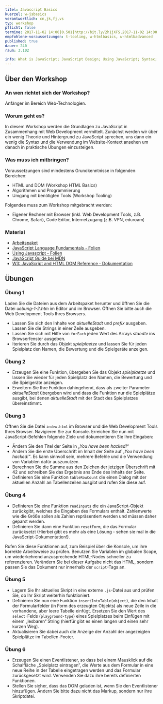 ```yaml
---
titel: Javascript Basics
kuerzel: w-jsbasics
verantwortlich: cn,jk,fj,vs
typ: workshop
pflicht: false
termine: 2017-11-02 14:00|0.501|http://bit.ly/2h1jXFS,2017-11-02 14:00|0.502|http://bit.ly/2z2PSjS
empfohlene-voraussetzungen: t-tooling, w-htmlbasics, w-htmlbadvanced
published: true
dauer: 240
raum: 3.102

info: What is JavaScript; JavaScript Design; Using JavaScript; Syntax; Objects; DOM; Events
--- 
```


## Über den Workshop

### An wen richtet sich der Workshop?
Anfänger im Bereich Web-Technologien.

### Worum geht es?
In diesem Workshop werden die Grundlagen zu JavaScript in Zusammenhang mit Web Development vermittelt. Zunächst werden wir über ein wenig Theorie und Hintergrund zu JavaScript sprechen, uns dann ein wenig die Syntax und die Verwendung im Website-Kontext ansehen um danach in praktische Übungen einzusteigen.

### Was muss ich mitbringen?

Voraussetzungen sind mindestens Grundkenntnisse in folgenden Bereichen:
* HTML und DOM (Workshop HTML Basics)
* Algorithmen und Programmierung
* Umgang mit benötigten Tools (Workshop Tooling)

Folgendes muss zum Workshop mitgebracht werden:
* Eigener Rechner mit Browser (inkl. Web Development Tools, z.B. Chrome, Safari), Code Editor, Internetzugang (z.B. VPN, eduroam)

### Material
- [Arbeitspaket](../../download/js-basics-material.zip)
- [JavaScript Language Fundamentals - Folien](../../download/Chapter08-JavaScript1LanguageFundamentals.pdf)
- [Using Javascript - Folien](../../download/Chapter09-JavaScript2UsingJavaScript.pdf)
- [JavaScript Guide bei MDN](https://developer.mozilla.org/de/docs/Web/JavaScript/Guide)
- [W3: JavaScript and HTML DOM Reference - Dokumentation](https://www.w3schools.com/jsref/default.asp)

## Übungen

### Übung 1
Laden Sie die Dateien aus dem Arbeitspaket herunter und öffnen Sie die Datei *uebung-1-2.htm* im Editor und im Browser. Öffnen Sie bitte auch die Web Development Tools Ihres Browsers.

* Lassen Sie sich den Inhalte von *aktuelleStadt* und *prefix* ausgeben. Lassen Sie die Strings in einer Zeile ausgeben.
* Lassen Sie sich mit Hilfe von `forEach` jeden Wert des Arrays *staedte* ins Browserfenster ausgeben.
* Iterieren Sie durch das Objekt *spielplaetze* und lassen Sie für jeden Spielplatz den Namen, die Bewertung und die Spielgeräte anzeigen.

### Übung 2

* Erzeugen Sie eine Funktion, übergeben Sie das Objekt *spielplaetze* und lassen Sie wieder für jeden Spielplatz den Namen, die Bewertung und die Spielgeräte anzeigen.
* Erweitern Sie Ihre Funktion dahingehend, dass als zweiter Parameter *aktuelleStadt* übergeben wird und dass die Funktion nur die Spielplätze ausgibt, bei denen *aktuelleStadt* mit der Stadt des Spielplatzes übereinstimmt.

### Übung 3

Öffnen Sie die Datei `index.html` im Browser und die Web Development Tools Ihres Browser. Navigieren Sie zur Konsole. Erreichen Sie nun mit JavaScript-Befehlen folgende Ziele und dokumentieren Sie Ihre Eingaben:
* Ändern Sie den Titel der Seite in *„You have been hacked!“*
* Ändern Sie die erste Überschrift im Inhalt der Seite auf *„You have been hacked!“*. Es kann sinnvoll sein, mehrere Befehle und die Verwendung von Variablen dafür auszunutzen.
* Berechnen Sie die Summe aus den Zeichen der jetzigen Überschrift mit 42 und schreiben Sie das Ergebnis ans Ende des Inhalts der Seite. 
* Definieren Sie eine Funktion `tableRowCount` die einen Dialog mit der aktuellen Anzahl an Tabellenzeilen ausgibt und rufen Sie diese auf.

### Übung 4

* Definieren Sie eine Funktion `readInputs` die ein JavaScript-Objekt zurückgibt, welches die Eingaben des Formulars enthält. Zahlenwerte wie die Größe sollen als Zahlen repräsentiert werden und müssen daher geparst werden.
* Definieren Sie dann eine Funktion `resetForm`, die das Formular zurücksetzt (Hierbei gibt es mehr als eine Lösung - sehen sie mal in die JavaScript-Dokumentation!).

Rufen Sie diese Funktionen auf, zum Beispiel über die Konsole, um ihre korrekte Arbeitsweise zu prüfen. Benutzen Sie Variablen im globalen Scope, um wiederkehrend anzusprechende HTML-Nodes schneller zu referenzieren. Verändern Sie bei dieser Aufgabe nicht das HTML, sondern passen Sie das Dokument nur innerhalb der `script`-Tags an.

### Übung 5

* Lagern Sie Ihr aktuelles Skript in eine externe `.js`-Datei aus und prüfen Sie, ob Ihr Skript weiterhin funktioniert.
* Definieren Sie nun eine Funktion `insertIntoTable(object)`, die den Inhalt der Formularfelder (in Form des erzeugten Objekts) als neue Zeile in die vorhandene, aber leere Tabelle einfügt. Ersetzen Sie den Wert des `select`-Felds (`playground-type`) eines Spielplatzes beim Einfügen mit einem „lesbaren“ String (hierfür gibt es einen langen und einen sehr kurzen Weg).
* Aktualisieren Sie dabei auch die Anzeige der Anzahl der angezeigten Spielplätze im Tabellen-Footer.

### Übung 6

* Erzeugen Sie einen Eventlistener, so dass bei einem Mausklick auf die Schalfläche „Spielplatz eintragen”, die Werte aus dem Formular in eine neue Reihe in der Tabelle eingetragen werden und das Formular zurückgesetzt wird. Verwenden Sie dazu ihre bereits definierten Funktionen.
* Stellen Sie sicher, dass das DOM geladen ist, wenn Sie den Eventlistener hinzufügen. Ändern Sie bitte dazu nicht das Markup, sondern nur ihre Skriptdatei.